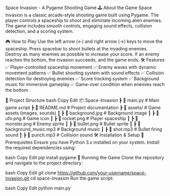 Space Invasion - A Pygame Shooting Game
🕹️ About the Game
Space Invasion is a classic arcade-style shooting game built using Pygame. The player controls a spaceship to shoot and eliminate incoming alien enemies. The game includes smooth controls, engaging sound effects, collision detection, and a scoring system.

🎮 How to Play
Use the left arrow (←) and right arrow (→) keys to move the spaceship.
Press spacebar to shoot bullets at the invading enemies.
Destroy as many enemies as possible to increase your score.
If an enemy reaches the bottom, the invasion succeeds, and the game ends.
🛠️ Features
✅ Player-controlled spaceship movement
✅ Enemy waves with dynamic movement patterns
✅ Bullet shooting system with sound effects
✅ Collision detection for destroying enemies
✅ Score tracking system
✅ Background music for immersive gameplay
✅ Game-over condition when enemies reach the bottom

📂 Project Structure
bash
Copy
Edit
📦 Space-Invasion
 ┣ 📜 main.py            # Main game script
 ┣ 📜 README.md          # Project documentation
 ┣ 📂 assets/            # Game assets (images, sounds)
 ┃ ┣ 📜 background.jpg   # Background image
 ┃ ┣ 📜 ufo.png         # Game icon
 ┃ ┣ 📜 rocket.png      # Player spaceship
 ┃ ┣ 📜 monster.png     # Enemy sprite
 ┃ ┣ 📜 bullet.png      # Bullet sprite
 ┃ ┣ 📜 background_music.mp3 # Background music
 ┃ ┣ 📜 shot.mp3        # Bullet firing sound
 ┃ ┣ 📜 punch.mp3       # Collision sound
🛠️ Installation & Setup
🔹 Prerequisites
Ensure you have Python 3.x installed on your system. Install the required dependencies using:

bash
Copy
Edit
pip install pygame
🔹 Running the Game
Clone the repository and navigate to the project directory:

bash
Copy
Edit
git clone https://github.com/your-username/space-invasion.git
cd space-invasion
Run the game script:

bash
Copy
Edit
python main.py
